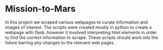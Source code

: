 # Mission-to-Mars
In this project we scraped various webpages to curate information and images of interest. The scripts were created mostly in python to create a webpage with flask, however it involved interpreting html elements in order to find the correct information to scrape. These scripts should work into the future barring any changes to the relevant web pages. 
